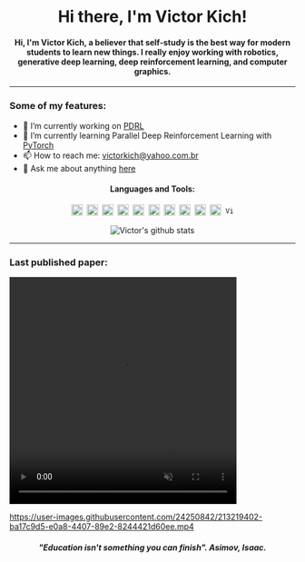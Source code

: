 <h1 align="center">Hi there, I'm Victor Kich!</h1>
<h4 align="center">Hi, I'm Victor Kich, a believer that self-study is the best way for modern students to learn new things. I really enjoy working with robotics, generative deep learning, deep reinforcement learning, and computer graphics.</h4>

<hr>

### Some of my features:

- 🔭 I’m currently working on [PDRL](https://github.com/victorkich/Parallel-Turtle-DRL)
- 🌱 I’m currently learning Parallel Deep Reinforcement Learning with [PyTorch](https://pytorch.org/)
- 📫 How to reach me: victorkich@yahoo.com.br
- 💬 Ask me about anything [here](https://github.com/victorkich/victorkich/issues)

<!-- - 👯 I’m looking to collaborate on ... -->
<!-- - 🤔 I’m looking for help with ... -->
<!-- - 😄 Pronouns: ... -->
<!-- - ⚡ Fun fact: ... -->

<h4 align="center">Languages and Tools:</h4>

<!-- <img height="20" src="imgs/tensorflow.png" alt="TensorFlow"> -->
<!-- <img height="15" src="imgs/opengl.png" alt="OpenGL"> -->

<p align="center">
<code><img height="20" src="imgs/python.png" alt="Python"> <img height="20" src="imgs/cpp.png" alt="C++"> <img height="20" src="imgs/java.png" alt="Java"> <img height="20" src="imgs/arduino.png" alt="Arduino"> <img height="20" src="imgs/pytorch.png" alt="PyTorch"> <img height="20" src="imgs/keras.png" alt="Keras"> <img height="20" src="imgs/numpy.png" alt="Numpy"> <img height="20" src="imgs/pandas.png" alt="Pandas"> <img height="20" src="imgs/pyqt5.png" alt="PyQt5"> <img height="20" src="imgs/matplotlib.png" alt="Matplotlib"> <img height="15" src="imgs/vispy.png" alt="Vispy"></code>
</p>

<p align="center">
  <img align="center" src="https://github-readme-stats.vercel.app/api?username=victorkich&show_icons=true&include_all_commits=true&theme=algolia" alt="Victor's github stats" />
</p>

<!--p align="center">
  <img align="center" src="https://github-readme-stats.vercel.app/api/top-langs/?username=victorkich&layout=compact&theme=algolia" />
</p-->

<hr>

<h3>Last published paper:</h3>

<video width="400" height="400" playsinline autoplay muted loop src="./videos/humanoids_2022.mp4">
</video>

https://user-images.githubusercontent.com/24250842/213219402-ba17c9d5-e0a8-4407-89e2-8244421d60ee.mp4

<h5 align="center">"Education isn't something you can finish". Asimov, Isaac.</h5>
